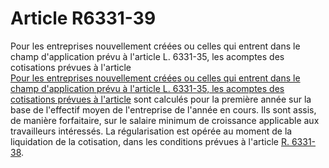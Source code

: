 # Article R6331-39

  
Pour les entreprises nouvellement créées ou celles qui entrent dans le champ d'application prévu à l'article L. 6331-35, les acomptes des cotisations prévues à l'article [  
Pour les entreprises nouvellement créées ou celles qui entrent dans le champ d'application prévu à l'article L. 6331-35, les acomptes des cotisations prévues à l'article][1] sont calculés pour la première année sur la base de l'effectif moyen de l'entreprise de l'année en cours. Ils sont assis, de manière forfaitaire, sur le salaire minimum de croissance applicable aux travailleurs intéressés. La régularisation est opérée au moment de la liquidation de la cotisation, dans les conditions prévues à l'article [R. 6331-38][2].

 [1]: /affichCodeArticle.do?cidTexte=LEGITEXT000006072050&idArticle=LEGIARTI000006904312&dateTexte=&categorieLien=cid
 [2]: /affichCodeArticle.do?cidTexte=LEGITEXT000006072050&idArticle=LEGIARTI000018498458&dateTexte=&categorieLien=cid